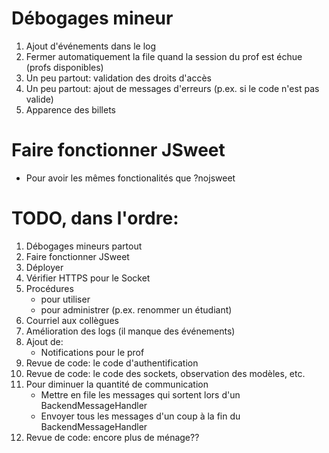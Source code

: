 # Débogages mineur

1. Ajout d'événements dans le log
1. Fermer automatiquement la file quand la session du prof est échue (profs disponibles)
1. Un peu partout: validation des droits d'accès
1. Un peu partout: ajout de messages d'erreurs (p.ex. si le code n'est pas valide)
1. Apparence des billets

# Faire fonctionner JSweet

* Pour avoir les mêmes fonctionalités que ?nojsweet

# TODO, dans l'ordre:

1. Débogages mineurs partout
1. Faire fonctionner JSweet
1. Déployer
1. Vérifier HTTPS pour le Socket
1. Procédures
    * pour utiliser
    * pour administrer (p.ex. renommer un étudiant)
1. Courriel aux collègues
1. Amélioration des logs (il manque des événements)
1. Ajout de:
    * Notifications pour le prof
1. Revue de code: le code d'authentification
1. Revue de code: le code des sockets, observation des modèles, etc.
1. Pour diminuer la quantité de communication
    * Mettre en file les messages qui sortent lors d'un BackendMessageHandler
    * Envoyer tous les messages d'un coup à la fin du BackendMessageHandler
1. Revue de code: encore plus de ménage??
